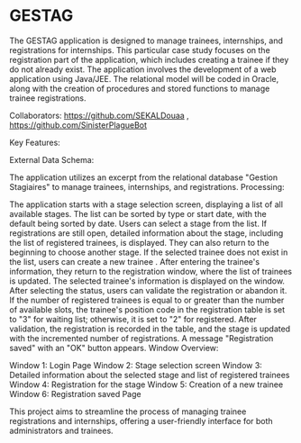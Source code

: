# GESTAG

The GESTAG application is designed to manage trainees, internships, and registrations for internships. This particular case study focuses on the registration part of the application, which includes creating a trainee if they do not already exist. The application involves the development of a web application using Java/JEE. The relational model will be coded in Oracle, along with the creation of procedures and stored functions to manage trainee registrations.

Collaborators: https://github.com/SEKALDouaa , https://github.com/SinisterPlagueBot

Key Features:

External Data Schema:

The application utilizes an excerpt from the relational database "Gestion Stagiaires" to manage trainees, internships, and registrations.
Processing:

The application starts with a stage selection screen, displaying a list of all available stages. The list can be sorted by type or start date, with the default being sorted by date.
Users can select a stage from the list. If registrations are still open, detailed information about the stage, including the list of registered trainees, is displayed.
They can also return to the beginning to choose another stage. If the selected trainee does not exist in the list, users can create a new trainee . After entering the trainee's information, they return to the registration window, where the list of trainees is updated.
The selected trainee's information is displayed on the window. After selecting the status, users can validate the registration or abandon it.
If the number of registered trainees is equal to or greater than the number of available slots, the trainee's position code in the registration table is set to "3" for waiting list; otherwise, it is set to "2" for registered.
After validation, the registration is recorded in the table, and the stage is updated with the incremented number of registrations.
A message "Registration saved" with an "OK" button appears. Window Overview:

Window 1: Login Page
Window 2: Stage selection screen
Window 3: Detailed information about the selected stage and list of registered trainees
Window 4: Registration for the stage
Window 5: Creation of a new trainee
Window 6: Registration saved Page

This project aims to streamline the process of managing trainee registrations and internships, offering a user-friendly interface for both administrators and trainees.
